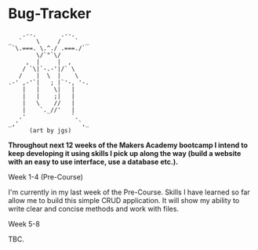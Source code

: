# Bug-Tracker

        .--.       .--.
    _  `    \     /    `  _
     `\.===. \.^./ .===./`
            \/`"`\/
         ,  |     |  ,
        / `\|`-.-'|/` \
       /    |  \  |    \
    .-' ,-'`|   ; |`'-, '-.
        |   |    \|   | 
        |   |    ;|   |
        |   \    //   |
        |    `._//'   |
       .'             `.
    _,'                 `,_
          (art by jgs)


**Throughout next 12 weeks of the Makers Academy bootcamp I intend to keep developing it using skills I pick up along the way (build a website with an easy to use interface, use a database etc.).**


Week 1-4 (Pre-Course)

I'm currently in my last week of the Pre-Course. Skills I have learned so far allow me to build this simple CRUD application. It will show my ability to write clear and concise methods and work with files.


Week 5-8 

TBC.
